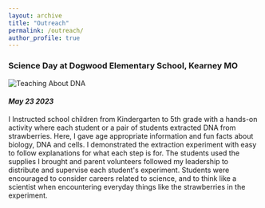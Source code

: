 ```yaml
---
layout: archive
title: "Outreach"
permalink: /outreach/
author_profile: true
---
```


### Science Day at Dogwood Elementary School, Kearney MO  

![Teaching About DNA](../images/DogwoodOutreach.png)

#### *May 23 2023*   
I Instructed school children from Kindergarten to 5th grade with a hands-on activity where each student or a pair of students extracted DNA from strawberries. Here, I gave age appropriate information and fun facts about biology, DNA and cells. I demonstrated the extraction experiment with easy to follow explanations for what each step is for. The students used the supplies I brought and parent volunteers followed my leadership to distribute and supervise each student's experiment. Students were encouraged to consider careers related to science, and to think like a scientist when encountering everyday things like the strawberries in the experiment.
